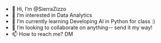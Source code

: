 - 👋 Hi, I’m @SierraZizzo
- 👀 I’m interested in Data Analytics
- 🌱 I’m currently learning Developing AI in Python for class :)
- 💞️ I’m looking to collaborate on anything-- send it my way!
- 📫 How to reach me? DM

<!---
SierraZizzo/SierraZizzo is a ✨ special ✨ repository because its `README.md` (this file) appears on your GitHub profile.
You can click the Preview link to take a look at your changes.
--->
